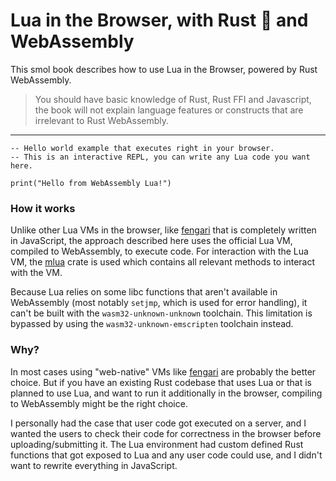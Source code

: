 # Lua in the Browser, with Rust 🦀 and WebAssembly

This smol book describes how to use Lua in the Browser, powered by Rust WebAssembly.

> You should have basic knowledge of Rust, Rust FFI and Javascript, the book will not explain language features or constructs that are irrelevant to Rust WebAssembly.

---

```lua,editable
-- Hello world example that executes right in your browser.
-- This is an interactive REPL, you can write any Lua code you want here.

print("Hello from WebAssembly Lua!")
```

### How it works

Unlike other Lua VMs in the browser, like [fengari](https://github.com/fengari-lua/fengari) that is completely written in JavaScript, the approach described here uses the official Lua VM, compiled to WebAssembly, to execute code.
For interaction with the Lua VM, the [mlua](https://github.com/mlua-rs/mlua) crate is used which contains all relevant methods to interact with the VM.

Because Lua relies on some libc functions that aren't available in WebAssembly (most notably `setjmp`, which is used for error handling), it can't be built with the `wasm32-unknown-unknown` toolchain.
This limitation is bypassed by using the `wasm32-unknown-emscripten` toolchain instead.

### Why?

In most cases using "web-native" VMs like [fengari](https://github.com/fengari-lua/fengari) are probably the better choice.
But if you have an existing Rust codebase that uses Lua or that is planned to use Lua, and want to run it additionally in the browser, compiling to WebAssembly might be the right choice.

I personally had the case that user code got executed on a server, and I wanted the users to check their code for correctness in the browser before uploading/submitting it.
The Lua environment had custom defined Rust functions that got exposed to Lua and any user code could use, and I didn't want to rewrite everything in JavaScript.
